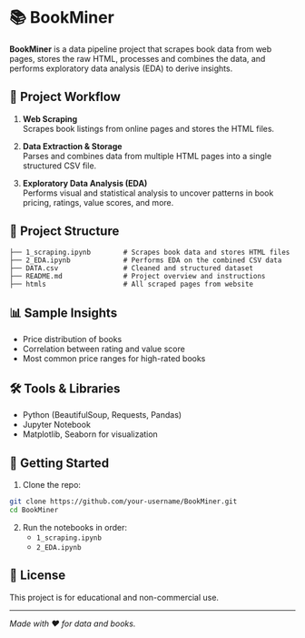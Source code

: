 
# 📚 BookMiner

**BookMiner** is a data pipeline project that scrapes book data from web pages, stores the raw HTML, processes and combines the data, and performs exploratory data analysis (EDA) to derive insights.

## 🚀 Project Workflow

1. **Web Scraping**  
   Scrapes book listings from online pages and stores the HTML files.

2. **Data Extraction & Storage**  
   Parses and combines data from multiple HTML pages into a single structured CSV file.

3. **Exploratory Data Analysis (EDA)**  
   Performs visual and statistical analysis to uncover patterns in book pricing, ratings, value scores, and more.

## 📁 Project Structure

```
├── 1_scraping.ipynb        # Scrapes book data and stores HTML files
├── 2_EDA.ipynb             # Performs EDA on the combined CSV data
├── DATA.csv                # Cleaned and structured dataset
├── README.md               # Project overview and instructions
├── htmls                   # All scraped pages from website
```

## 📊 Sample Insights
- Price distribution of books
- Correlation between rating and value score
- Most common price ranges for high-rated books

## 🛠️ Tools & Libraries
- Python (BeautifulSoup, Requests, Pandas)
- Jupyter Notebook
- Matplotlib, Seaborn for visualization

## 📌 Getting Started

1. Clone the repo:
```bash
git clone https://github.com/your-username/BookMiner.git
cd BookMiner
```

2. Run the notebooks in order:
   - `1_scraping.ipynb`
   - `2_EDA.ipynb`

## 📃 License
This project is for educational and non-commercial use.

---

*Made with ❤️ for data and books.*
